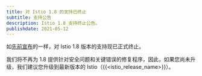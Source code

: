 ```yaml
---
title: 对 Istio 1.8 的支持已终止
subtitle: 支持公告
description: Istio 1.8 支持终止公告。
publishdate: 2021-05-12
---
```


如[先前宣布](/zh/news/support/announcing-1.8-eol/)的一样，对 Istio 1.8 版本的支持现已正式终止。

我们将不再为 1.8 提供针对安全问题和关键错误的修复程序，因此，如果您尚未升级，我们建议您升级到最新版本的 Istio（{{<istio_release_name>}}）。
